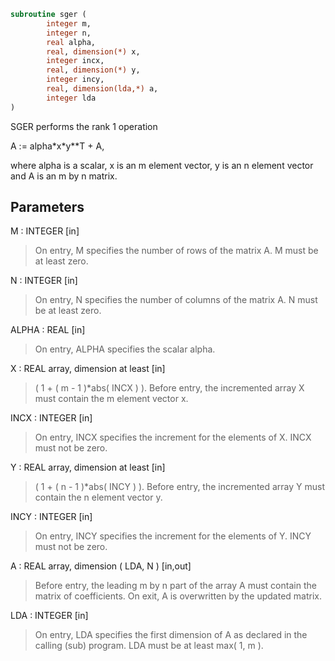 ```fortran
subroutine sger (
        integer m,
        integer n,
        real alpha,
        real, dimension(*) x,
        integer incx,
        real, dimension(*) y,
        integer incy,
        real, dimension(lda,*) a,
        integer lda
)
```

SGER   performs the rank 1 operation

A := alpha\*x\*y\*\*T + A,

where alpha is a scalar, x is an m element vector, y is an n element
vector and A is an m by n matrix.

## Parameters
M : INTEGER [in]
> On entry, M specifies the number of rows of the matrix A.
> M must be at least zero.

N : INTEGER [in]
> On entry, N specifies the number of columns of the matrix A.
> N must be at least zero.

ALPHA : REAL [in]
> On entry, ALPHA specifies the scalar alpha.

X : REAL array, dimension at least [in]
> ( 1 + ( m - 1 )\*abs( INCX ) ).
> Before entry, the incremented array X must contain the m
> element vector x.

INCX : INTEGER [in]
> On entry, INCX specifies the increment for the elements of
> X. INCX must not be zero.

Y : REAL array, dimension at least [in]
> ( 1 + ( n - 1 )\*abs( INCY ) ).
> Before entry, the incremented array Y must contain the n
> element vector y.

INCY : INTEGER [in]
> On entry, INCY specifies the increment for the elements of
> Y. INCY must not be zero.

A : REAL array, dimension ( LDA, N ) [in,out]
> Before entry, the leading m by n part of the array A must
> contain the matrix of coefficients. On exit, A is
> overwritten by the updated matrix.

LDA : INTEGER [in]
> On entry, LDA specifies the first dimension of A as declared
> in the calling (sub) program. LDA must be at least
> max( 1, m ).
